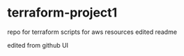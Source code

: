 # terraform-project1
repo for terraform scripts for aws resources
edited readme

edited from github UI

